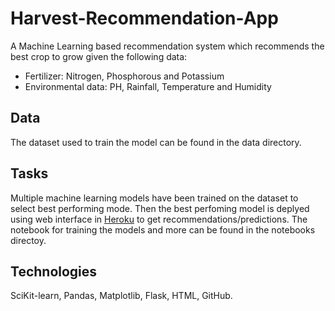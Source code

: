 # Harvest-Recommendation-App

A Machine Learning based recommendation system which recommends the best crop to grow given the following data:
* Fertilizer: Nitrogen, Phosphorous and Potassium
* Environmental data: PH, Rainfall, Temperature and Humidity

## Data

The dataset used to train the model can be found in the data directory. 

## Tasks

Multiple machine learning models have been trained on the dataset to select best performing mode. Then the best perfoming model is deplyed using web interface in [Heroku](https://harvest-recommendation-app.herokuapp.com/) to get recommendations/predictions. The notebook for training the models and more can be found in the notebooks directoy.

## Technologies

SciKit-learn, Pandas, Matplotlib, Flask, HTML, GitHub.


